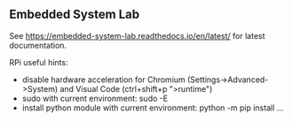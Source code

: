 ## Embedded System Lab

See https://embedded-system-lab.readthedocs.io/en/latest/ for latest documentation.

RPi useful hints:
 - disable hardware acceleration for Chromium (Settings->Advanced->System) and Visual Code (ctrl+shift+p ">runtime")
 - sudo with current environment: sudo -E
 - install python module with current environment: python -m pip install ...
